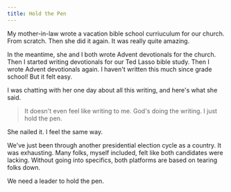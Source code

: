 ```yaml
---
title: Hold the Pen
---
```


My mother-in-law wrote a vacation bible school curriuculum for our church.
From scratch.
Then she did it again.
It was really quite amazing.

In the meantime, she and I both wrote Advent devotionals for the church.
Then I started writing devotionals for our Ted Lasso bible study.
Then I wrote Advent devotionals again.
I haven't written this much since grade school!
But it felt easy.

I was chatting with her one day about all this writing, and here's what she said.

> It doesn't even feel like writing to me.
> God's doing the writing.
> I just hold the pen.

She nailed it.
I feel the same way.

We've just been through another presidential election cycle as a country.
It was exhausting.
Many folks, myself included, felt like both candidates were lacking.
Without going into specifics, both platforms are based on tearing folks down.

We need a leader to hold the pen.
